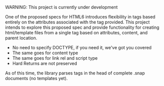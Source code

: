 WARNING: This project is currently under development

One of the proposed specs for HTML6 introduces flexibility in tags based entirely on the attributes associated with the tag provided. This project intends to explore this proposed spec and provide functionality for creating html/template files from a single tag based on attributes, content, and parent location.

* No need to specify DOCTYPE, if you need it, we've got you covered
* The same goes for content type
* The same goes for link rel and script type
* Hard Returns are not preserved

As of this time, the library parses tags in the head of complete .snap documents (no templates yet).
